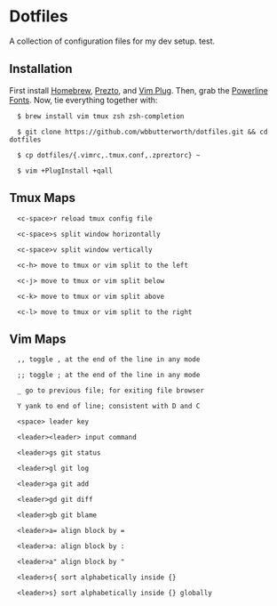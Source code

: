 # Dotfiles

A collection of configuration files for my dev setup. test.

## Installation

First install [Homebrew](https://brew.sh),
[Prezto](https:/jk/github.com/sorin-ionescu/prezto), and [Vim
Plug](https://github.com/junegunn/vim-plug). Then, grab the [Powerline
Fonts](https://github.com/powerline/fonts). Now, tie everything together with:

```
  $ brew install vim tmux zsh zsh-completion

  $ git clone https://github.com/wbbutterworth/dotfiles.git && cd dotfiles

  $ cp dotfiles/{.vimrc,.tmux.conf,.zpreztorc} ~

  $ vim +PlugInstall +qall
```

## Tmux Maps

```
  <c-space>r reload tmux config file

  <c-space>s split window horizontally

  <c-space>v split window vertically

  <c-h> move to tmux or vim split to the left

  <c-j> move to tmux or vim split below

  <c-k> move to tmux or vim split above

  <c-l> move to tmux or vim split to the right
```

## Vim Maps

```
  ,, toggle , at the end of the line in any mode  

  ;; toggle ; at the end of the line in any mode  

  _ go to previous file; for exiting file browser

  Y yank to end of line; consistent with D and C

  <space> leader key  

  <leader><leader> input command

  <leader>gs git status  

  <leader>gl git log  

  <leader>ga git add 

  <leader>gd git diff  

  <leader>gb git blame  

  <leader>a= align block by =  

  <leader>a: align block by :  

  <leader>a" align block by "  

  <leader>s{ sort alphabetically inside {}  

  <leader>s} sort alphabetically inside {} globally  

```
